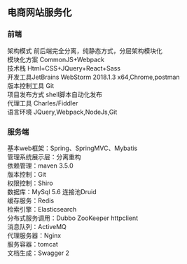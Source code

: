 ## 电商网站服务化

### 前端

架构模式 前后端完全分离，纯静态方式，分层架构模块化  <br>
模块化方案 CommonJS+Webpack  <br>
技术栈 Html+CSS+JQuery+React+Sass  <br>
开发工具JetBrains WebStorm 2018.1.3 x64,Chrome,postman <br>
版本控制工具 Git <br>
项目发布方式 shell脚本自动化发布 <br>
代理工具 Charles/Fiddler <br>
语言环境 JQuery,Webpack,NodeJs,Git <br>

### 服务端
基本web框架：Spring、SpringMVC、Mybatis<br>
管理系统展示层：分离重构<br>
依赖管理：maven 3.5.0<br>
版本控制：Git<br>
权限控制：Shiro<br>
数据库：MySql 5.6 连接池Druid<br>
缓存服务：Redis<br>
检索引擎：Elasticsearch<br>
分布式服务调用：Dubbo ZooKeeper httpclient<br>
消息队列：ActiveMQ<br>
代理服务器：Nginx<br>
服务容器：tomcat<br>
文档生成：Swagger 2<br>

